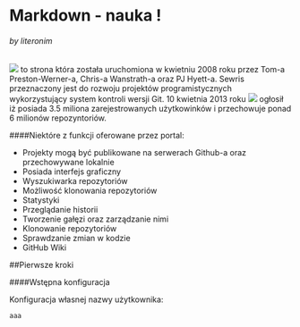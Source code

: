 # Markdown - nauka !
###### by literonim


![](http://www.njs.com.np/a/GitHub_Logo_small.png) to strona która została uruchomiona w kwietniu 2008 roku przez Tom-a Preston-Werner-a, Chris-a Wanstrath-a oraz PJ Hyett-a. Sewris przeznaczony jest do rozwoju projektów programistycznych wykorzystujący system kontroli wersji Git. 10 kwietnia 2013 roku ![](http://www.njs.com.np/a/GitHub_Logo_small.png) ogłosił iż posiada 3.5 miliona zarejestrowanych użytkowinków i przechowuje ponad 6 milionów repozyntoriów.

####Niektóre z funkcji oferowane przez portal:

- Projekty mogą być publikowane na serwerach Github-a oraz przechowywane lokalnie
- Posiada interfejs graficzny
- Wyszukiwarka repozytoriów
- Możliwość klonowania repozytoriów
- Statystyki
- Przeglądanie historii
- Tworzenie gałęzi oraz zarządzanie nimi
- Klonowanie repozytoriów
- Sprawdzanie zmian w kodzie
- GitHub Wiki

##Pierwsze kroki

####Wstępna konfiguracja

Konfiguracja własnej nazwy użytkownika:

`aaa`


